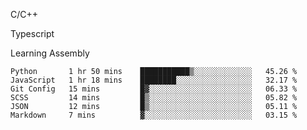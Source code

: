 <p>C/C++</p>
<p> Typescript</p>
<p>Learning Assembly</p>

<!--START_SECTION:waka-->

```text
Python       1 hr 50 mins    ███████████▒░░░░░░░░░░░░░   45.26 %
JavaScript   1 hr 18 mins    ████████░░░░░░░░░░░░░░░░░   32.17 %
Git Config   15 mins         █▓░░░░░░░░░░░░░░░░░░░░░░░   06.33 %
SCSS         14 mins         █▒░░░░░░░░░░░░░░░░░░░░░░░   05.82 %
JSON         12 mins         █▒░░░░░░░░░░░░░░░░░░░░░░░   05.11 %
Markdown     7 mins          ▓░░░░░░░░░░░░░░░░░░░░░░░░   03.15 %
```

<!--END_SECTION:waka-->
